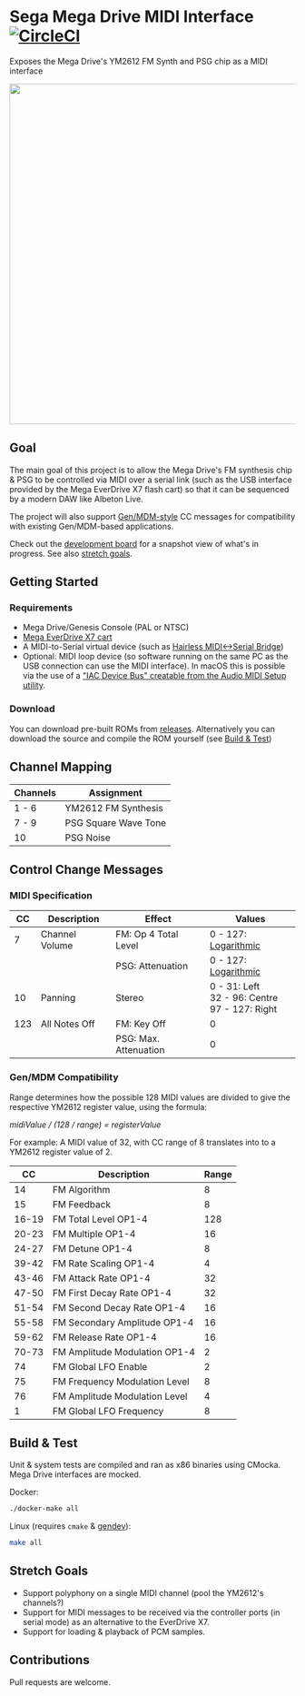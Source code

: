 # Sega Mega Drive MIDI Interface [![CircleCI](https://circleci.com/gh/rhargreaves/mega-drive-midi-interface.svg?style=svg)](https://circleci.com/gh/rhargreaves/mega-drive-midi-interface)

Exposes the Mega Drive's YM2612 FM Synth and PSG chip as a MIDI interface

<p align="center">
    <img src="https://github.com/rhargreaves/mega-drive-midi-interface/raw/master/docs/screenshot.png" width="600" />
</p>

## Goal

The main goal of this project is to allow the Mega Drive's FM synthesis chip & PSG to be controlled via MIDI over a serial link (such as the USB interface provided by the Mega EverDrive X7 flash cart) so that it can be sequenced by a modern DAW like Albeton Live.

The project will also support [Gen/MDM-style](https://catskullelectronics.com/public/genMDM.pdf) CC messages for compatibility with existing Gen/MDM-based applications.

Check out the [development board](https://github.com/rhargreaves/mega-drive-midi-interface/projects/1) for a snapshot view of what's in progress. See also [stretch goals](#stretch-goals).

## Getting Started

### Requirements

- Mega Drive/Genesis Console (PAL or NTSC)
- [Mega EverDrive X7 cart](https://krikzz.com/store/home/33-mega-everdrive-v2.html)
- A MIDI-to-Serial virtual device (such as [Hairless MIDI<->Serial Bridge](http://projectgus.github.io/hairless-midiserial/))
- Optional: MIDI loop device (so software running on the same PC as the USB connection can use the MIDI interface). In macOS this is possible via the use of a ["IAC Device Bus" creatable from the Audio MIDI Setup utility](https://help.ableton.com/hc/en-us/articles/209774225-Using-virtual-MIDI-buses).

### Download

You can download pre-built ROMs from [releases](https://github.com/rhargreaves/mega-drive-midi-interface/releases). Alternatively you can download the source and compile the ROM yourself (see [Build & Test](#build--test))

## Channel Mapping

| Channels | Assignment           |
| -------- | -------------------- |
| 1 - 6    | YM2612 FM Synthesis  |
| 7 - 9    | PSG Square Wave Tone |
| 10       | PSG Noise            |

## Control Change Messages

### MIDI Specification

| CC  | Description    | Effect                | Values                                             |
| --- | -------------- | --------------------- | -------------------------------------------------- |
| 7   | Channel Volume | FM: Op 4 Total Level  | 0 - 127: [Logarithmic](src/midi.c#L24)             |
|     |                | PSG: Attenuation      | 0 - 127: [Logarithmic](src/midi.c#L45)             |
| 10  | Panning        | Stereo                | 0 - 31: Left<br>32 - 96: Centre<br>97 - 127: Right |
| 123 | All Notes Off  | FM: Key Off           | 0                                                  |
|     |                | PSG: Max. Attenuation | 0                                                  |

### Gen/MDM Compatibility

Range determines how the possible 128 MIDI values are divided to give the respective YM2612 register value, using the formula:

_midiValue / (128 / range) = registerValue_

For example: A MIDI value of 32, with CC range of 8 translates into to a YM2612 register value of 2.

| CC    | Description                   | Range |
| ----- | ----------------------------- | ----- |
| 14    | FM Algorithm                  | 8     |
| 15    | FM Feedback                   | 8     |
| 16-19 | FM Total Level OP1-4          | 128   |
| 20-23 | FM Multiple OP1-4             | 16    |
| 24-27 | FM Detune OP1-4               | 8     |
| 39-42 | FM Rate Scaling OP1-4         | 4     |
| 43-46 | FM Attack Rate OP1-4          | 32    |
| 47-50 | FM First Decay Rate OP1-4     | 32    |
| 51-54 | FM Second Decay Rate OP1-4    | 16    |
| 55-58 | FM Secondary Amplitude OP1-4  | 16    |
| 59-62 | FM Release Rate OP1-4         | 16    |
| 70-73 | FM Amplitude Modulation OP1-4 | 2     |
| 74    | FM Global LFO Enable          | 2     |
| 75    | FM Frequency Modulation Level | 8     |
| 76    | FM Amplitude Modulation Level | 4     |
| 1     | FM Global LFO Frequency       | 8     |

## Build & Test

Unit & system tests are compiled and ran as x86 binaries using CMocka. Mega Drive interfaces are mocked.

Docker:

```sh
./docker-make all
```

Linux (requires `cmake` & [gendev](https://github.com/kubilus1/gendev)):

```sh
make all
```

## Stretch Goals

- Support polyphony on a single MIDI channel (pool the YM2612's channels?)
- Support for MIDI messages to be received via the controller ports (in serial mode) as an alternative to the EverDrive X7.
- Support for loading & playback of PCM samples.

## Contributions

Pull requests are welcome.
